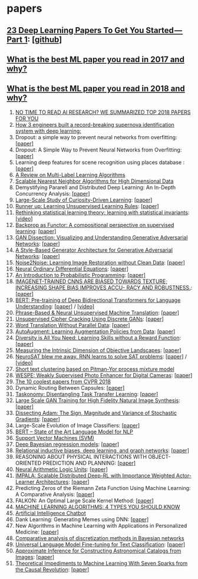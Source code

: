# papers
## [23 Deep Learning Papers To Get You Started — Part 1](https://medium.com/@rupak.thakur/23-deep-learning-papers-to-get-you-started-part-1-308f80d7bba2): [[github]](https://github.com/rupak-118/AI-papers.git)
## [What is the best ML paper you read in 2017 and why?](https://www.reddit.com/r/MachineLearning/comments/7n69h0/d_what_is_the_best_ml_paper_you_read_in_2017_and/?sort=confidence)
## [What is the best ML paper you read in 2018 and why?](https://scinapse.io/collections/67774)
1. [NO TIME TO READ AI RESEARCH? WE SUMMARIZED TOP 2018 PAPERS FOR YOU](https://www.topbots.com/most-important-ai-research-papers-2018/)
1. [How 3 engineers built a record-breaking supernova identification system with deep learning:](https://medium.com/@dessa_/space-2-vec-fd900f5566)
1. Dropout: a simple way to prevent neural networks from overfitting: [[paper]](http://jmlr.org/papers/volume15/srivastava14a/srivastava14a.pdf)
2. Dropout: A Simple Way to Prevent Neural Networks from Overfitting: [[paper]](https://www.dropbox.com/s/xfelcfcwzmshedu/dropout.pdf?dl=0)
7. Learning deep features for scene recognition using places database : [[paper]](http://places.csail.mit.edu/places_NIPS14.pdf)
7. [A Review on Multi-Label Learning Algorithms](https://www.computer.org/csdl/journal/tk/2014/08/06471714/13rRUwInvBt)
7. [Scalable Nearest Neighbor Algorithms for High Dimensional Data](https://ieeexplore.ieee.org/document/6809191)
7. Demystifying Pararell and Distributed Deep Learning: An In-Depth Concurrency Analysis: [[paper]](https://arxiv.org/pdf/1802.09941.pdf)
1. [Large-Scale Study of Curiosity-Driven Learning](https://pathak22.github.io/large-scale-curiosity/): [[paper]](https://pathak22.github.io/large-scale-curiosity/resources/largeScaleCuriosity2018.pdf)
2. [Runner up: Learning Unsupervised Learning Rules](https://arxiv.org/abs/1804.00222): [[paper]](https://arxiv.org/pdf/1804.00222)
3. [Rethinking statistical learning theory: learning with statistical invariants](https://link.springer.com/article/10.1007/s10994-018-5742-0): [[video]](https://www.youtube.com/watch?v=rNd7PDdhl4c)
4. [Backprop as Functor: A compositional perspective on supervised learning](https://arxiv.org/abs/1711.10455): [[paper]](https://arxiv.org/pdf/1711.10455)
5. [GAN Dissection: Visualizing and Understanding Generative Adversarial Networks](https://arxiv.org/abs/1811.10597): [[paper]](https://arxiv.org/pdf/1811.10597)
6. [A Style-Based Generator Architecture for Generative Adversarial Networks](https://arxiv.org/abs/1812.04948): [[paper]](https://arxiv.org/pdf/1812.04948)
7. [Noise2Noise: Learning Image Restoration without Clean Data](https://arxiv.org/abs/1803.04189): [[paper]](https://arxiv.org/pdf/1803.04189)
7. [Neural Ordinary Differential Equations](https://arxiv.org/abs/1806.07366): [[paper]](https://arxiv.org/pdf/1806.07366)
7. [An Introduction to Probabilistic Programming](https://arxiv.org/abs/1809.10756): [[paper]](https://arxiv.org/pdf/1809.10756)
7. [IMAGENET-TRAINED CNNS ARE BIASED TOWARDS TEXTURE; INCREASING SHAPE BIAS IMPROVES ACCU- RACY AND ROBUSTNESS.](https://openreview.net/forum?id=Bygh9j09KX): [[paper]](https://openreview.net/pdf?id=Bygh9j09KX)
7. [BERT: Pre-training of Deep Bidirectional Transformers for Language Understanding](https://arxiv.org/abs/1810.04805): [[paper]](https://arxiv.org/pdf/1810.04805) / [[video]](https://arxiv.org/pdf/1810.04805)
7. [Phrase-Based & Neural Unsupervised Machine Translation](https://arxiv.org/abs/1804.07755): [[paper]](https://arxiv.org/pdf/1804.07755)
7. [Unsupervised Cipher Cracking Using Discrete GANs](https://arxiv.org/abs/1801.04883): [[paper]](https://arxiv.org/pdf/1801.04883)
7. [Word Translation Without Parallel Data](https://arxiv.org/abs/1710.04087): [[paper]](https://arxiv.org/pdf/1710.04087)
7. [AutoAugment: Learning Augmentation Policies from Data](https://arxiv.org/abs/1805.09501): [[paper]](https://arxiv.org/pdf/1805.09501)
7. [Diversity is All You Need: Learning Skills without a Reward Function](https://arxiv.org/abs/1802.06070): [[paper]](https://arxiv.org/pdf/1802.06070)
7. [Measuring the Intrinsic Dimension of Objective Landscapes](https://arxiv.org/abs/1804.08838): [[paper]](https://arxiv.org/pdf/1804.08838)
7. [NeuroSAT blew me away. RNN learns to solve SAT problems](https://arxiv.org/abs/1802.03685): [[paper]](https://arxiv.org/pdf/1802.03685) / [[video]](https://www.youtube.com/watch?v=EqvzIGY_bI4)
7. [Short text clustering based on Pitman-Yor process mixture model](https://dl.acm.org/citation.cfm?id=3237053)
7. [WESPE: Weakly Supervised Photo Enhancer for Digital Cameras](http://www.vision.ee.ethz.ch/~ihnatova/wespe.html): [[paper]](https://arxiv.org/pdf/1709.01118.pdf)
7. [The 10 coolest papers from CVPR 2018](https://towardsdatascience.com/the-10-coolest-papers-from-cvpr-2018-11cb48585a49)
7. Dynamic Routing Between Capsules: [[paper]](https://arxiv.org/pdf/1710.09829.pdf)
7. [Taskonomy: Disentangling Task Transfer Learning](https://arxiv.org/abs/1804.08328): [[paper]](https://arxiv.org/pdf/1804.08328)
7. [Large Scale GAN Training for High Fidelity Natural Image Synthesis](https://arxiv.org/abs/1809.11096): [[paper]](https://arxiv.org/pdf/1809.11096)
7. [Dissecting Adam: The Sign, Magnitude and Variance of Stochastic Gradients](https://arxiv.org/abs/1705.07774): [[paper]](https://arxiv.org/pdf/1705.07774)
7. Large-Scale Evolution of Image Classifiers: [[paper]](https://arxiv.org/pdf/1703.01041.pdf)
7. [BERT – State of the Art Language Model for NLP](https://www.lyrn.ai/2018/11/07/explained-bert-state-of-the-art-language-model-for-nlp/)
7. [Support Vector Machines (SVM)](https://old.ixtutor.com/support-vector-machines-svm/)
7. [Deep Bayesian regression models](https://arxiv.org/abs/1806.02160): [[paper]](https://arxiv.org/pdf/1806.02160)
7. [Relational inductive biases, deep learning, and graph networks](https://arxiv.org/abs/1806.01261): [[paper]](https://arxiv.org/pdf/1806.01261)
7. REASONING ABOUT PHYSICAL INTERACTIONS WITH OBJECT-ORIENTED PREDICTION AND PLANNING: [[paper]](https://openreview.net/pdf?id=HJx9EhC9tQ)
7. [Neural Arithmetic Logic Units](https://arxiv.org/abs/1808.00508): [[paper]](https://arxiv.org/pdf/1808.00508)
7. [IMPALA: Scalable Distributed Deep-RL with Importance Weighted Actor-Learner Architectures](https://arxiv.org/abs/1802.01561): [[paper]](https://arxiv.org/pdf/1802.01561)
7. Predicting Zeros of the Riemann Zeta Function Using Machine Learning: A Comparative Analysis: [[paper]](http://www.sci.sdsu.edu/math-reu/2018-2.pdf)
7. FALKON: An Optimal Large Scale Kernel Method: [[paper]](https://arxiv.org/pdf/1705.10958.pdf)
7. [MACHINE LEARNING ALGORITHMS: 4 TYPES YOU SHOULD KNOW](https://theappsolutions.com/blog/development/machine-learning-algorithm-types/)
7. [Artificial Intelligence Chatbot](https://www.colblog.com/artificial-intelligence-chatbot/)
7. Dank Learning: Generating Memes using DNN: [[paper]](https://web.stanford.edu/class/archive/cs/cs224n/cs224n.1184/reports/6909159.pdf)
7. New Algorithms in Machine Learning with Applications in Personalized Medicine: [[paper]](https://dspace.mit.edu/bitstream/handle/1721.1/119284/1065541937-MIT.pdf?sequence=1)
7. [Comparative analysis of discretization methods in Bayesian networks](https://www.sciencedirect.com/science/article/pii/S1364815216308672?via%3Dihub)
7. [Universal Language Model Fine-tuning for Text Classification](https://arxiv.org/abs/1801.06146): [[paper]](https://arxiv.org/pdf/1801.06146)
8. [Approximate Inference for Constructing Astronomical Catalogs from Images](https://arxiv.org/abs/1803.00113): [[paper]](https://arxiv.org/pdf/1803.00113)
8. [Theoretical Impediments to Machine Learning With Seven Sparks from the Causal Revolution](https://arxiv.org/abs/1801.04016): [[paper]](https://arxiv.org/pdf/1801.04016)

